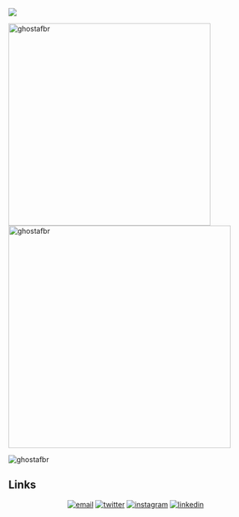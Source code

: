 <!-- ![](https://github.com/matyo91/matyo91/raw/main/assets/github.gif) -->
![](https://github.com/ghostafbr/ghostafbr/raw/master/img/gitIntrobig.gif)



<!-- <p align="center">
  <img src="https://media.giphy.com/media/yjos61Qgsy17q/giphy.gif">
</p> -->

<p><img align="left" src="https://github-readme-stats.vercel.app/api/top-langs?username=ghostafbr&show_icons=true&locale=en&layout=compact" alt="ghostafbr" width="400px" /></p>

<p>&nbsp;<img align="center" src="https://github-readme-stats.vercel.app/api?username=ghostafbr&show_icons=true&locale=en" alt="ghostafbr" width="440px"/></p>

<p><img align="center" src="https://github-readme-streak-stats.herokuapp.com/?user=ghostafbr&" alt="ghostafbr" /></p>

<!-- <br/><br/><br/><br/><br/><br/><br/><br/><br/> -->

## Links
<p align="center" >
  <a href="mailto:andres.fbramirez@gmail.com"><img src="https://img.icons8.com/color/96/000000/gmail.png" alt="email"/></a>
  <a href="https://twitter.com/afbrf"><img src="https://img.icons8.com/color/96/000000/twitter-squared.png" alt="twitter"/></a>
  <a href="https://www.instagram.com/ghostafbr/"><img src="https://img.icons8.com/color/96/000000/instagram-new.png" alt="instagram"/></a>
  <a href="https://www.linkedin.com/in/andr%C3%A9s-felipe-bola%C3%B1os-ramirez/"><img src="https://img.icons8.com/color/96/000000/linkedin.png" alt="linkedin"/></a>
  <!-- <a href="https://medium.com/@matyo91"><img src="https://img.icons8.com/color/96/000000/medium-logo.png" alt="medium"/></a> -->
</p>
